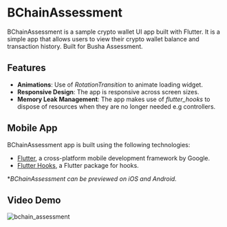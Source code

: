 # BChainAssessment
BChainAssessment is a sample crypto wallet UI app built with Flutter. It is a simple app that allows users to view their crypto wallet balance and transaction history. Built for Busha Assessment.

## Features
- **Animations**: Use of *RotationTransition* to animate loading widget.
- **Responsive Design**: The app is responsive across screen sizes.
- **Memory Leak Management**: The app makes use of *flutter_hooks* to dispose of resources when they are no longer needed e.g controllers.

## Mobile App
BChainAssessment app is built using the following technologies:

- [Flutter](https://flutter.dev/), a cross-platform mobile development framework by Google.
- [Flutter Hooks](https://pub.dev/packages/flutter_hooks), a Flutter package for hooks.

**BChainAssessment can be previewed on iOS and Android.*

## Video Demo
![bchain_assessment](https://github.com/Lord-Chris/BChainAssessment/assets/58702861/09a5f61d-ae8a-40f9-86af-1e8082ec9d5a)

